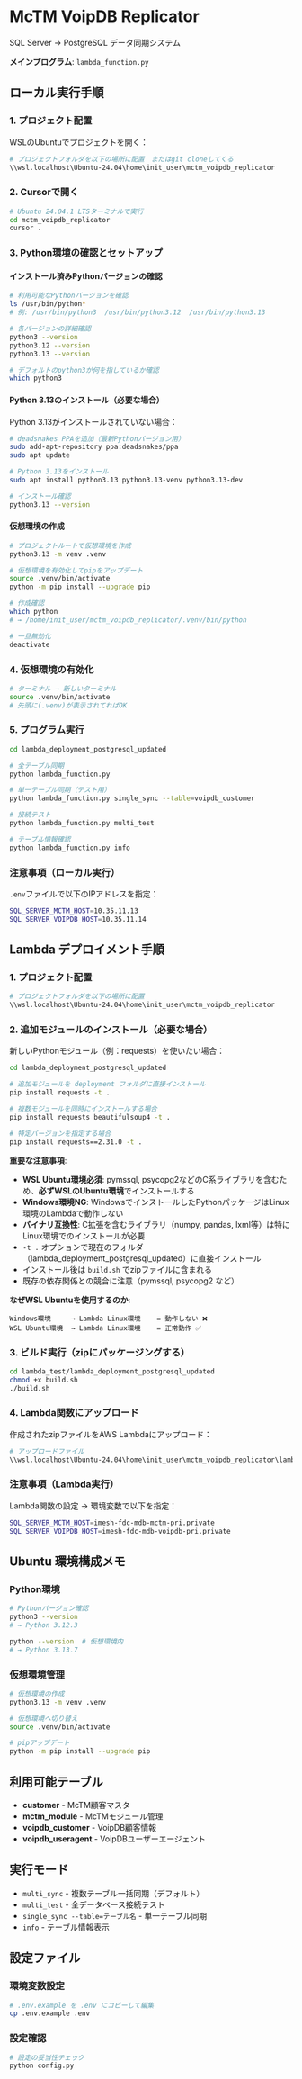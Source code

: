 # McTM VoipDB Replicator

SQL Server → PostgreSQL データ同期システム

**メインプログラム**: `lambda_function.py`

## ローカル実行手順

### 1. プロジェクト配置

WSLのUbuntuでプロジェクトを開く：

```bash
# プロジェクトフォルダを以下の場所に配置　またはgit cloneしてくる
\\wsl.localhost\Ubuntu-24.04\home\init_user\mctm_voipdb_replicator
```

### 2. Cursorで開く

```bash
# Ubuntu 24.04.1 LTSターミナルで実行
cd mctm_voipdb_replicator
cursor .
```

### 3. Python環境の確認とセットアップ

#### インストール済みPythonバージョンの確認

```bash
# 利用可能なPythonバージョンを確認
ls /usr/bin/python*
# 例: /usr/bin/python3  /usr/bin/python3.12  /usr/bin/python3.13

# 各バージョンの詳細確認
python3 --version
python3.12 --version
python3.13 --version

# デフォルトのpython3が何を指しているか確認
which python3
```

#### Python 3.13のインストール（必要な場合）

Python 3.13がインストールされていない場合：

```bash
# deadsnakes PPAを追加（最新Pythonバージョン用）
sudo add-apt-repository ppa:deadsnakes/ppa
sudo apt update

# Python 3.13をインストール
sudo apt install python3.13 python3.13-venv python3.13-dev

# インストール確認
python3.13 --version
```

#### 仮想環境の作成

```bash
# プロジェクトルートで仮想環境を作成
python3.13 -m venv .venv

# 仮想環境を有効化してpipをアップデート
source .venv/bin/activate
python -m pip install --upgrade pip

# 作成確認
which python
# → /home/init_user/mctm_voipdb_replicator/.venv/bin/python

# 一旦無効化
deactivate
```

### 4. 仮想環境の有効化

```bash
# ターミナル → 新しいターミナル
source .venv/bin/activate
# 先頭に(.venv)が表示されてればOK
```

### 5. プログラム実行

```bash
cd lambda_deployment_postgresql_updated

# 全テーブル同期
python lambda_function.py

# 単一テーブル同期（テスト用）
python lambda_function.py single_sync --table=voipdb_customer

# 接続テスト
python lambda_function.py multi_test

# テーブル情報確認
python lambda_function.py info
```

### 注意事項（ローカル実行）

`.env`ファイルで以下のIPアドレスを指定：

```bash
SQL_SERVER_MCTM_HOST=10.35.11.13
SQL_SERVER_VOIPDB_HOST=10.35.11.14
```

## Lambda デプロイメント手順

### 1. プロジェクト配置

```bash
# プロジェクトフォルダを以下の場所に配置
\\wsl.localhost\Ubuntu-24.04\home\init_user\mctm_voipdb_replicator
```

### 2. 追加モジュールのインストール（必要な場合）

新しいPythonモジュール（例：requests）を使いたい場合：

```bash
cd lambda_deployment_postgresql_updated

# 追加モジュールを deployment フォルダに直接インストール
pip install requests -t .

# 複数モジュールを同時にインストールする場合
pip install requests beautifulsoup4 -t .

# 特定バージョンを指定する場合
pip install requests==2.31.0 -t .
```

**重要な注意事項**:
- **WSL Ubuntu環境必須**: pymssql, psycopg2などのC系ライブラリを含むため、**必ずWSLのUbuntu環境**でインストールする
- **Windows環境NG**: WindowsでインストールしたPythonパッケージはLinux環境のLambdaで動作しない
- **バイナリ互換性**: C拡張を含むライブラリ（numpy, pandas, lxml等）は特にLinux環境でのインストールが必要
- `-t .` オプションで現在のフォルダ（lambda_deployment_postgresql_updated）に直接インストール
- インストール後は `build.sh` でzipファイルに含まれる
- 既存の依存関係との競合に注意（pymssql, psycopg2 など）

**なぜWSL Ubuntuを使用するのか**:
```
Windows環境     → Lambda Linux環境    = 動作しない ❌
WSL Ubuntu環境  → Lambda Linux環境    = 正常動作 ✅
```

### 3. ビルド実行（zipにパッケージングする）

```bash
cd lambda_test/lambda_deployment_postgresql_updated
chmod +x build.sh
./build.sh
```

### 4. Lambda関数にアップロード

作成されたzipファイルをAWS Lambdaにアップロード：

```bash
# アップロードファイル
\\wsl.localhost\Ubuntu-24.04\home\init_user\mctm_voipdb_replicator\lambda_deployment_postgresql_updated\lambda_function_with_postgresql.zip
```

### 注意事項（Lambda実行）

Lambda関数の設定 → 環境変数で以下を指定：

```bash
SQL_SERVER_MCTM_HOST=imesh-fdc-mdb-mctm-pri.private
SQL_SERVER_VOIPDB_HOST=imesh-fdc-mdb-voipdb-pri.private
```

## Ubuntu 環境構成メモ

### Python環境

```bash
# Pythonバージョン確認
python3 --version
# → Python 3.12.3

python --version  # 仮想環境内
# → Python 3.13.7
```

### 仮想環境管理

```bash
# 仮想環境の作成
python3.13 -m venv .venv

# 仮想環境へ切り替え
source .venv/bin/activate

# pipアップデート
python -m pip install --upgrade pip
```

## 利用可能テーブル

- **customer** - McTM顧客マスタ
- **mctm_module** - McTMモジュール管理
- **voipdb_customer** - VoipDB顧客情報
- **voipdb_useragent** - VoipDBユーザーエージェント

## 実行モード

- `multi_sync` - 複数テーブル一括同期（デフォルト）
- `multi_test` - 全データベース接続テスト
- `single_sync --table=テーブル名` - 単一テーブル同期
- `info` - テーブル情報表示

## 設定ファイル

### 環境変数設定

```bash
# .env.example を .env にコピーして編集
cp .env.example .env
```

### 設定確認

```bash
# 設定の妥当性チェック
python config.py
```